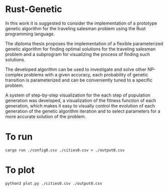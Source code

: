# Rust-Genetic

In this work it is suggested to consider the implementation of a prototype genetic algorithm for the traveling salesman problem using the Rust programming language.

The diploma thesis proposes the implementation of a flexible parameterized genetic algorithm for finding optimal solutions for the traveling salesman problem and a subprogram for visualizing the process of finding such solutions.

The developed algorithm can be used to investigate and solve other NP-complex problems with a given accuracy, each probability of genetic transition is parameterized and can be conveniently tuned to a specific problem.

A system of step-by-step visualization for the each step of population generation was developed, a visualization of the fitness function of each generation, which makes it easy to visually control the evolution of each generation of the genetic algorithm iteration and to select parameters for a more accurate solution of the problem.

# To run

```
cargo run ./config0.csv ./cities0.csv > ./output0.csv
```

# To plot
```
python3 plot.py ./cities0.csv ./output0.csv
```
